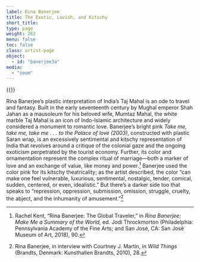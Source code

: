 ```yaml
---
label: Rina Banerjee
title: The Exotic, Lavish, and Kitschy
short_title:
type: page
weight: 262
menu: false
toc: false
class: artist-page
object:
  - id: "banerjee3a"
media:
  - "zoom"
---
```

{{<q-figure id="banerjee3a">}}

Rina Banerjee’s plastic interpretation of India’s Taj Mahal is an ode to travel and fantasy. Built in the early seventeenth century by Mughal emperor Shah Jahan as a mausoleum for his beloved wife, Mumtaz Mahal, the white marble Taj Mahal is an icon of Indo-Islamic architecture and widely considered a monument to romantic love. Banerjee’s bright pink *Take me, take me, take me . . . to the Palace of love (2003)*, constructed with plastic Saran wrap, is an excessively sentimental and kitschy representation of India that revolves around a critique of the colonial gaze and the ongoing exoticism perpetrated by the tourist economy. Further, its color and ornamentation represent the complex ritual of marriage—both a marker of love and an exchange of value, like money and power.[^1] Banerjee used the color pink for its kitschy theatricality; as the artist described, the color “can make one feel vulnerable, luxurious, sentimental, nostalgic, tender, comical, sudden, centered, or even, idealistic.” But there’s a darker side too that speaks to “repression, oppression, submission, omission, struggle, cruelty, the abject, and the inhumanity of amusement.”[^2]

[^1]: Rachel Kent, “Rina Banerjee: The Global Traveler,” in *Rina Banerjee: Make Me a Summary of the World,* ed. Jodi Throckmorton (Philadelphia: Pennsylvania Academy of the Fine Arts; and San José, CA: San José Museum of Art, 2018), 90.

[^2]: Rina Banerjee, in interview with Courtney J. Martin, in *Wild Things* (Brandts, Denmark: Kunsthallen Brandts, 2010), 28.
